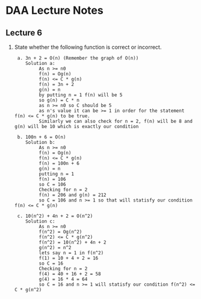 # DAA Lecture Notes

## Lecture 6

1. State whether the following function is correct or incorrect.

        a. 3n + 2 = O(n) (Remember the graph of O(n))
           Solution a: 
                As n >= n0
                f(n) = Og(n)
                f(n) <= C * g(n)
                f(n) = 3n + 2
                g(n) = n
                by putting n = 1 f(n) will be 5
                so g(n) = C * n
                as n >= n0 so C should be 5
                as n's value it can be >= 1 in order for the statement f(n) <= C * g(n) to be true.
                Similarly we can also check for n = 2, f(n) will be 8 and g(n) will be 10 which is exactly our condition

        b. 100n + 6 = O(n)
           Solution b:
                As n >= n0
                f(n) = Og(n)
                f(n) <= C * g(n)
                f(n) = 100n + 6
                g(n) = n
                putting n = 1
                f(n) = 106
                so C = 106
                Checking for n = 2
                f(n) = 206 and g(n) = 212
                so C = 106 and n >= 1 so that will statisfy our condition f(n) <= C * g(n)

        c. 10(n^2) + 4n + 2 = O(n^2) 
           Solution c:
                As n >= n0
                f(n^2) = Og(n^2)
                f(n^2) <= C * g(n^2)
                f(n^2) = 10(n^2) + 4n + 2
                g(n^2) = n^2
                lets say n = 1 in f(n^2)
                f(1) = 10 + 4 + 2 = 16
                so C = 16
                Checking for n = 2
                f(4) = 40 + 16 + 2 = 58
                g(4) = 16 * 4 = 64
                so C = 16 and n >= 1 will statisfy our condition f(n^2) <= C * g(n^2)
